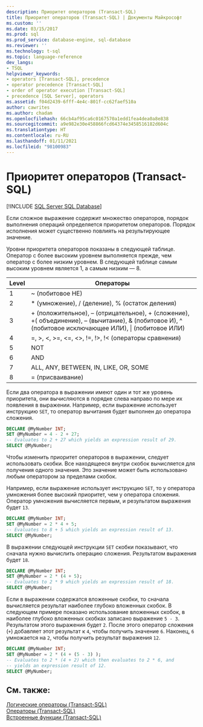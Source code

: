 ```yaml
---
description: Приоритет операторов (Transact-SQL)
title: Приоритет операторов (Transact-SQL) | Документы Майкрософт
ms.custom: ''
ms.date: 03/15/2017
ms.prod: sql
ms.prod_service: database-engine, sql-database
ms.reviewer: ''
ms.technology: t-sql
ms.topic: language-reference
dev_langs:
- TSQL
helpviewer_keywords:
- operators [Transact-SQL], precedence
- operator precedence [Transact-SQL]
- order of operator execution [Transact-SQL]
- precedence [SQL Server], operators
ms.assetid: f04d2439-6fff-4e4c-801f-cc62faef510a
author: cawrites
ms.author: chadam
ms.openlocfilehash: 66cb4af95ca6c0167570a1edd1fea4dea0a8e838
ms.sourcegitcommit: a9e982e30e458866fcd64374e3458516182d604c
ms.translationtype: HT
ms.contentlocale: ru-RU
ms.lasthandoff: 01/11/2021
ms.locfileid: "98100983"
---
```

# <a name="operator-precedence-transact-sql"></a>Приоритет операторов (Transact-SQL)
[!INCLUDE [SQL Server SQL Database](../../includes/applies-to-version/sql-asdb.md)]

  Если сложное выражение содержит множество операторов, порядок выполнения операций определяется приоритетом операторов. Порядок исполнения может существенно повлиять на результирующее значение.  
  
 Уровни приоритета операторов показаны в следующей таблице. Оператор с более высоким уровнем выполняется прежде, чем оператор с более низким уровнем. В следующей таблице самым высоким уровнем является 1, а самым низким — 8.
  
|Level|Операторы|  
|-----------|---------------|  
|1|~ (побитовое НЕ)|  
|2|* (умножение), / (деление), % (остаток деления)|  
|3|+ (положительное), – (отрицательное), + (сложение), +( объединение), – (вычитание), & (побитовое И), ^ (побитовое исключающее ИЛИ), &#124; (побитовое ИЛИ)|  
|4|=, >, \<, >=, <=, <>, !=, !>, !< (операторы сравнения)|  
|5|NOT|  
|6|AND|  
|7|ALL, ANY, BETWEEN, IN, LIKE, OR, SOME|  
|8|= (присваивание)|  
  
 Если два оператора в выражении имеют один и тот же уровень приоритета, они вычисляются в порядке слева направо по мере их появления в выражении. Например, если выражение использует инструкцию `SET`, то оператор вычитания будет выполнен до оператора сложения.  
  
```sql  
DECLARE @MyNumber INT;  
SET @MyNumber = 4 - 2 + 27;  
-- Evaluates to 2 + 27 which yields an expression result of 29.  
SELECT @MyNumber;  
```  
  
 Чтобы изменить приоритет операторов в выражении, следует использовать скобки. Все находящееся внутри скобок вычисляется для получения одного значения. Это значение может быть использовано любым оператором за пределами скобок.  
  
 Например, если выражение использует инструкцию `SET`, то у оператора умножения более высокий приоритет, чем у оператора сложения. Оператор умножения вычисляется первым, и результатом выражения будет `13`.  
  
```sql  
DECLARE @MyNumber INT;  
SET @MyNumber = 2 * 4 + 5;  
-- Evaluates to 8 + 5 which yields an expression result of 13.  
SELECT @MyNumber;  
```  
  
 В выражении следующей инструкции `SET` скобки показывают, что сначала нужно вычислить операцию сложения. Результатом выражения будет `18`.  
  
```sql  
DECLARE @MyNumber INT;  
SET @MyNumber = 2 * (4 + 5);  
-- Evaluates to 2 * 9 which yields an expression result of 18.  
SELECT @MyNumber;  
```  
  
 Если в выражении содержатся вложенные скобки, то сначала вычисляется результат наиболее глубоко вложенных скобок. В следующем примере показано использование вложенных скобок, в наиболее глубоко вложенных скобках записано выражение `5 - 3`. Результатом этого выражения будет `2`. После этого оператор сложения (`+`) добавляет этот результат к `4`, чтобы получить значение `6`. Наконец, `6` умножается на `2`, чтобы получить результат выражения `12`.  
  
```sql  
DECLARE @MyNumber INT;  
SET @MyNumber = 2 * (4 + (5 - 3) );  
-- Evaluates to 2 * (4 + 2) which then evaluates to 2 * 6, and   
-- yields an expression result of 12.  
SELECT @MyNumber;  
```  
  
## <a name="see-also"></a>См. также:  
 [Логические операторы (Transact-SQL)](../../t-sql/language-elements/logical-operators-transact-sql.md)   
 [Операторы (Transact-SQL)](../../t-sql/language-elements/operators-transact-sql.md)   
 [Встроенные функции (Transact-SQL)](~/t-sql/functions/functions.md)  
  
